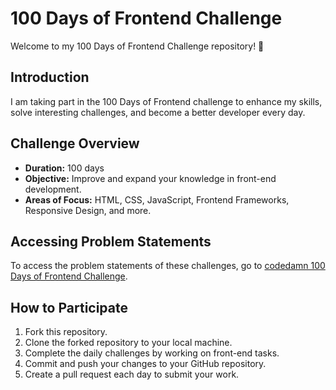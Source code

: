 # 100 Days of Frontend Challenge

Welcome to my 100 Days of Frontend Challenge repository! 🚀

## Introduction

I am taking part in the 100 Days of Frontend challenge to enhance my skills, solve interesting challenges, and become a better developer every day.

## Challenge Overview

- **Duration:** 100 days
- **Objective:** Improve and expand your knowledge in front-end development.
- **Areas of Focus:** HTML, CSS, JavaScript, Frontend Frameworks, Responsive Design, and more.

## Accessing Problem Statements
To access the problem statements of these challenges, go to [codedamn 100 Days of Frontend Challenge](https://codedamn.com/challenge/100-days-of-frontend#start).

## How to Participate

1. Fork this repository.
2. Clone the forked repository to your local machine.
3. Complete the daily challenges by working on front-end tasks.
4. Commit and push your changes to your GitHub repository.
5. Create a pull request each day to submit your work.


